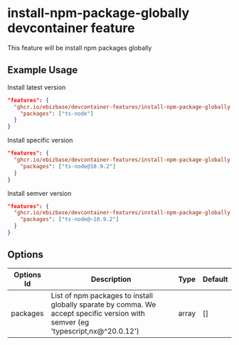 # install-npm-package-globally devcontainer feature

This feature will be install npm packages globally

## Example Usage

Install latest version

```json
"features": {
  "ghcr.io/ebizbase/devcontainer-features/install-npm-package-globally:1": {
    "packages": ["ts-node"]
  }
}
```

Install specific version

```json
"features": {
  "ghcr.io/ebizbase/devcontainer-features/install-npm-package-globally:1": {
    "packages": ["ts-node@10.9.2"]
  }
}
```

Install semver version

```json
"features": {
  "ghcr.io/ebizbase/devcontainer-features/install-npm-package-globally:1": {
    "packages": ["ts-node@~10.9.2"]
  }
}
```

## Options

| Options Id | Description                                                                                                                     | Type  | Default |
| ---------- | ------------------------------------------------------------------------------------------------------------------------------- | ----- | ------- |
| packages   | List of npm packages to install globally sparate by comma. We accept specific version with semver (eg 'typescript,nx@^20.0.12') | array | []      |
